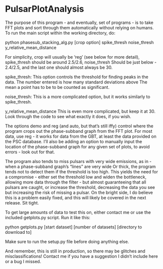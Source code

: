 # PulsarPlotAnalysis

The purpose of this program - and eventually, set of programs - is to take FFT plots and sort through them automatically
without relying on humans. To run the main script within the working directory, do:

python phasesub_stacking_alg.py [crop option] spike_thresh noise_thresh y_relative_mean_distance

For simplicity, crop will usually be ‘reg’ (see below for more detail), spike_thresh should be around 2.5/2.6, noise_thresh
Should be just below - 2.4/2.5, and the last one should almost always be 30.

spike_thresh:
This option controls the threshold for finding peaks in the data. The number entered is how many standard deviations above
The mean a point has to be to be counted as significant.

noise_thresh:
This is a more complicated option, but it works similarly to spike_thresh.

y_relative_mean_distance
This is even more complicated, but keep it at 30. Look through the code to see what exactly it does, if you wish.

The options demo and reg (and auto, but that’s still iffy) control where the program crops out the phase-subband graph from the FFT plot. 
For most data, use reg - it works for data from the GBT, at least the data provided on the PSC database. I’ll also be adding an option to 
manually input the location of the phase-subband graph for any given set of plots, to avoid errors - look out for that.

The program also tends to miss pulsars with very wide emissions, as in - when a phase-subband graph’s “lines” are very wide
Or thick, the program tends not to detect them if the threshold is too high. This yields the need for a compromise - either
set the threshold low and widen the bottleneck, allowing more data through the filter - but almost guaranteeing that all 
pulsars are caught, or increase the threshold, decreasing the data you see but increasing the risk of missing a pulsar. 
On the bright side, I do believe this is a problem easily fixed, and this will likely be covered in the next release. Sit
tight.

To get large amounts of data to test this on, either contact me or use the included getplots.py script. Run it like this:

python getplots.py [start dataset] [number of datasets] [directory to download to]

Make sure to run the setup.py file before doing anything else.

And remember, this is still in production, so there may be glitches and misclassifications! Contact me if you have a suggestion
I didn’t include here or a bug I missed.